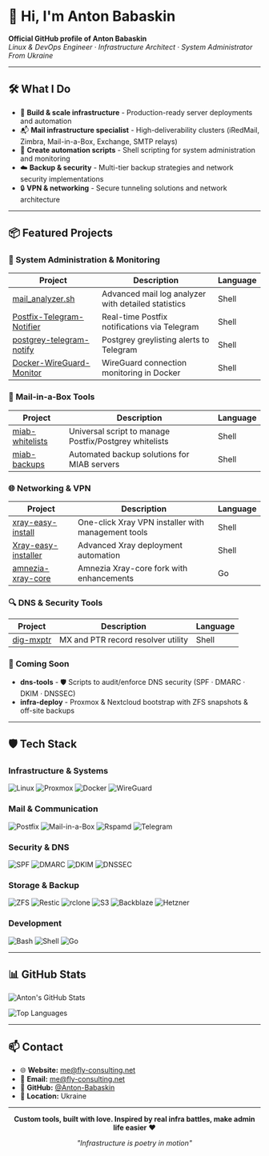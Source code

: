 # 👋 Hi, I'm Anton Babaskin

**Official GitHub profile of Anton Babaskin**  
*Linux & DevOps Engineer · Infrastructure Architect · System Administrator From Ukraine*

---

## 🛠 What I Do

- 🧵 **Build & scale infrastructure** - Production-ready server deployments and automation
- 📬 **Mail infrastructure specialist** - High-deliverability clusters (iRedMail, Zimbra, Mail-in-a-Box, Exchange, SMTP relays)  
- 🧰 **Create automation scripts** - Shell scripting for system administration and monitoring
- ☁️ **Backup & security** - Multi-tier backup strategies and network security implementations
- 🔒 **VPN & networking** - Secure tunneling solutions and network architecture

---

## 📦 Featured Projects

### 🔧 System Administration & Monitoring
| Project | Description | Language |
|---------|-------------|----------|
| [mail_analyzer.sh](https://github.com/Anton-Babaskin/mail_analyzer.sh) | Advanced mail log analyzer with detailed statistics | Shell |
| [Postfix-Telegram-Notifier](https://github.com/Anton-Babaskin/Postfix-Telegram-Notifier) | Real-time Postfix notifications via Telegram | Shell |
| [postgrey-telegram-notify](https://github.com/Anton-Babaskin/postgrey-telegram-notify) | Postgrey greylisting alerts to Telegram | Shell |
| [Docker-WireGuard-Monitor](https://github.com/Anton-Babaskin/Docker-WireGuard-Monitor) | WireGuard connection monitoring in Docker | Shell |

### 📧 Mail-in-a-Box Tools
| Project | Description | Language |
|---------|-------------|----------|
| [miab-whitelists](https://github.com/Anton-Babaskin/miab-whitelists) | Universal script to manage Postfix/Postgrey whitelists | Shell |
| [miab-backups](https://github.com/Anton-Babaskin/miab-backups) | Automated backup solutions for MIAB servers | Shell |

### 🌐 Networking & VPN
| Project | Description | Language |
|---------|-------------|----------|
| [xray-easy-install](https://github.com/Anton-Babaskin/xray-easy-install) | One-click Xray VPN installer with management tools | Shell |
| [Xray-easy-installer](https://github.com/Anton-Babaskin/Xray-easy-installer) | Advanced Xray deployment automation | Shell |
| [amnezia-xray-core](https://github.com/Anton-Babaskin/amnezia-xray-core) | Amnezia Xray-core fork with enhancements | Go |

### 🔍 DNS & Security Tools  
| Project | Description | Language |
|---------|-------------|----------|
| [dig-mxptr](https://github.com/Anton-Babaskin/dig-mxptr) | MX and PTR record resolver utility | Shell |

### 🚧 Coming Soon
- **dns-tools** - 🛡 Scripts to audit/enforce DNS security (SPF · DMARC · DKIM · DNSSEC)
- **infra-deploy** - Proxmox & Nextcloud bootstrap with ZFS snapshots & off-site backups

---

## 🛡 Tech Stack

### Infrastructure & Systems
![Linux](https://img.shields.io/badge/-Linux-FCC624?style=flat-square&logo=linux&logoColor=black)
![Proxmox](https://img.shields.io/badge/-Proxmox%20VE-E57000?style=flat-square&logo=proxmox&logoColor=white)
![Docker](https://img.shields.io/badge/-Docker-2496ED?style=flat-square&logo=docker&logoColor=white)
![WireGuard](https://img.shields.io/badge/-WireGuard-88171A?style=flat-square&logo=wireguard&logoColor=white)

### Mail & Communication
![Postfix](https://img.shields.io/badge/-Postfix-2E8B57?style=flat-square)
![Mail-in-a-Box](https://img.shields.io/badge/-Mail--in--a--Box-0066CC?style=flat-square)
![Rspamd](https://img.shields.io/badge/-Rspamd-FF6B35?style=flat-square)
![Telegram](https://img.shields.io/badge/-Telegram-26A5E4?style=flat-square&logo=telegram&logoColor=white)

### Security & DNS
![SPF](https://img.shields.io/badge/-SPF-4285F4?style=flat-square)
![DMARC](https://img.shields.io/badge/-DMARC-EA4335?style=flat-square)
![DKIM](https://img.shields.io/badge/-DKIM-34A853?style=flat-square)
![DNSSEC](https://img.shields.io/badge/-DNSSEC-FBBC04?style=flat-square)

### Storage & Backup
![ZFS](https://img.shields.io/badge/-ZFS-FF6B35?style=flat-square)
![Restic](https://img.shields.io/badge/-Restic-2E8B57?style=flat-square)
![rclone](https://img.shields.io/badge/-rclone-4285F4?style=flat-square)
![S3](https://img.shields.io/badge/-S3-FF9900?style=flat-square&logo=amazons3&logoColor=white)
![Backblaze](https://img.shields.io/badge/-Backblaze%20B2-E21D2F?style=flat-square)
![Hetzner](https://img.shields.io/badge/-Hetzner-D50000?style=flat-square)

### Development
![Bash](https://img.shields.io/badge/-Bash-4EAA25?style=flat-square&logo=gnubash&logoColor=white)
![Shell](https://img.shields.io/badge/-Shell%20Scripting-121011?style=flat-square&logo=gnu-bash&logoColor=white)
![Go](https://img.shields.io/badge/-Go-00ADD8?style=flat-square&logo=go&logoColor=white)

---

## 📊 GitHub Stats

![Anton's GitHub Stats](https://github-readme-stats.vercel.app/api?username=Anton-Babaskin&show_icons=true&theme=dark&count_private=true)

![Top Languages](https://github-readme-stats.vercel.app/api/top-langs/?username=Anton-Babaskin&layout=compact&theme=dark)

---

## 📫 Contact

- 🌐 **Website:** [me@fly-consulting.net](https://me@fly-consulting.net)
- 📧 **Email:** [me@fly-consulting.net](mailto:me@fly-consulting.net)
- 🐙 **GitHub:** [@Anton-Babaskin](https://github.com/Anton-Babaskin)
- 📍 **Location:** Ukraine

---

<div align="center">

**Custom tools, built with love. Inspired by real infra battles, make admin life easier** ❤️

*"Infrastructure is poetry in motion"*

</div>
